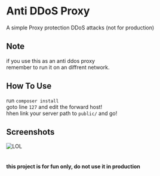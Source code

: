 # Anti DDoS Proxy 
A simple Proxy protection DDoS attacks (not for production)

## Note
if you use this as an anti ddos proxy \
remember to run it on an diffrent network.

## How To Use
run `composer install` \
goto line `127` and edit the forward host! \
hhen link your server path to `public/` and go!

## Screenshots
![LOL](https://i.ibb.co/T8Z8ZMD/grafik.png)
<br /><br />
#### this project is for fun only, do not use it in production
